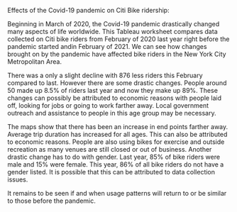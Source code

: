 Effects of the Covid-19 pandemic on Citi Bike ridership:

Beginning in March of 2020, the Covid-19 pandemic drastically changed many aspects of life worldwide. This Tableau worksheet compares data collected on Citi bike riders from February of 2020 last year right before the pandemic started andin February of 2021. We can see how changes brought on by the pandemic have affected bike riders in the New York City Metropolitan Area.

There was a only a slight decline with 876 less riders this February compared to last. However there are some drastic changes. People around 50 made up 8.5% of riders last year and now they make up 89%. These changes can possibly be attributed to economic reasons with people laid off, looking for jobs or going to work farther away. Local government outreach and assistance to people in this age group may be necessary.  

The maps show that there has been an increase in end points farther away. Average trip duration has increased for all ages. This can also be attributed to economic reasons. People are also using bikes for exercise and outside recreation as many venues are still closed or out of business. Another drastic change has to do with gender. Last year, 85% of bike riders were male and 15% were female. This year, 86% of all bike riders do not have a gender listed. It is possible that this can be attributed to data collection issues.

It remains to be seen if and when usage patterns will return to or be similar to those before the pandemic.

